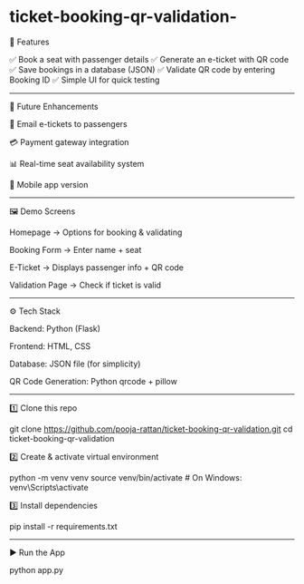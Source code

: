 # ticket-booking-qr-validation-
🎯 Features

✅ Book a seat with passenger details
✅ Generate an e-ticket with QR code
✅ Save bookings in a database (JSON)
✅ Validate QR code by entering Booking ID
✅ Simple UI for quick testing


---

🔮 Future Enhancements

📩 Email e-tickets to passengers

💳 Payment gateway integration

📊 Real-time seat availability system

📱 Mobile app version



---

🖼️ Demo Screens

Homepage → Options for booking & validating

Booking Form → Enter name + seat

E-Ticket → Displays passenger info + QR code

Validation Page → Check if ticket is valid

---

⚙️ Tech Stack

Backend: Python (Flask)

Frontend: HTML, CSS

Database: JSON file (for simplicity)

QR Code Generation: Python qrcode + pillow

---

1️⃣ Clone this repo

git clone https://github.com/pooja-rattan/ticket-booking-qr-validation.git
cd ticket-booking-qr-validation

2️⃣ Create & activate virtual environment

python -m venv venv
source venv/bin/activate   # On Windows: venv\Scripts\activate

3️⃣ Install dependencies

pip install -r requirements.txt

---

▶️ Run the App

python app.py


